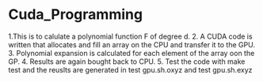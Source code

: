 # Cuda_Programming
1.This is to calulate a polynomial function F of degree d.
2. A CUDA code is written that allocates and fill an array on the CPU and transfer it to the GPU.
3. Polynomial expansion is calculated for each element of the array oon the GP.
4. Results are again bought back to CPU. 
5. Test the code with make test and the reuslts are generated in test gpu.sh.oxyz and test gpu.sh.exyz
